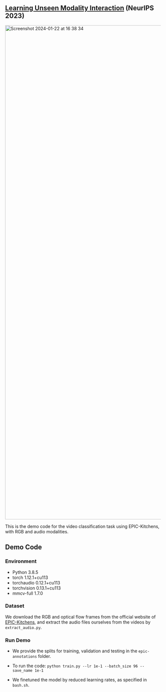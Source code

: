 ## [Learning Unseen Modality Interaction](https://arxiv.org/abs/2306.12795) (NeurIPS 2023)


<img width="1595" alt="Screenshot 2024-01-22 at 16 38 34" src="https://github.com/xiaobai1217/Unseen-Modality-Interaction/assets/22721775/ecc432fb-722d-41bc-befc-4add1a5abb5d">

This is the demo code for the video classification task using EPIC-Kitchens, with RGB and audio modalities. 

## Demo Code


### Environment
* Python 3.8.5
* torch 1.12.1+cu113
* torchaudio 0.12.1+cu113
* torchvision 0.13.1+cu113
* mmcv-full 1.7.0

### Dataset

We download the RGB and optical flow frames from the official website of [EPIC-Kitchens](https://epic-kitchens.github.io/2023), and extract the audio files ourselves from the videos by `extract_audio.py`. 

### Run Demo

* We provide the splits for training, validation and testing in the `epic-annotations` folder. 

* To run the code:
`python train.py --lr 1e-1 --batch_size 96 --save_name 1e-1`

* We finetuned the model by reduced learning rates, as specified in `bash.sh`.

